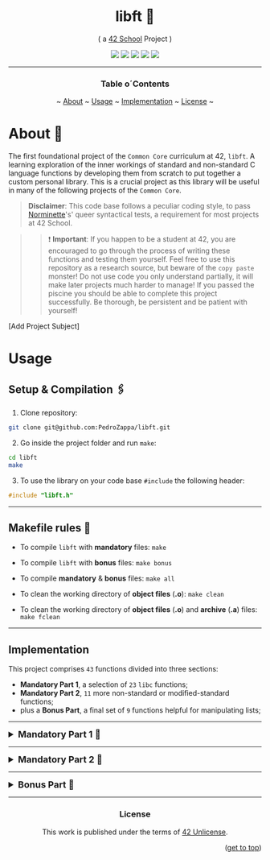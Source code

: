 <a name="readme-top"></a>
<div align="center">
<h1>libft 📔</h1>

<p>( a <a href="https://github.com/42School" target="_blank">42 School</a> Project )</p>

<p>
    <img src="https://img.shields.io/badge/score-...%20%2F%20100-success?style=for-the-badge" />
    <img src="https://img.shields.io/github/repo-size/PedroZappa/libft?style=for-the-badge&logo=github">
    <img src="https://img.shields.io/github/languages/count/PedroZappa/libft?style=for-the-badge&logo=" />
    <img src="https://img.shields.io/github/languages/top/PedroZappa/libft?style=for-the-badge" />
    <img src="https://img.shields.io/github/last-commit/PedroZappa/libft?style=for-the-badge" />
</p>

___

<h3 align=center>Table o´Contents</h3>
	<p>
		~
		<a href="#about">About</a> ~
		<a href="#usage">Usage</a> ~
		<a href="#implementation">Implementation</a> ~
		<a href="#license">License</a> ~
	</p>
<div/>



<div align=left>

# About 📌

The first foundational project of the `Common Core` curriculum at 42, `libft`. A learning exploration of the inner workings of standard and non-standard C language functions by developing them from scratch to put together a custom personal library. This is a crucial project as this library will be useful in many of the following projects of the `Common Core`.

> **Disclaimer**: This code base follows a peculiar coding style, to pass [Norminette](https://github.com/42School/norminette)'s' queer syntactical tests, a requirement for most projects at 42 School.

>> ❗ **Important**: If you happen to be a student at 42, you are encouraged to go through the process of writing these functions and testing them yourself. Feel free to use this repository as a research source, but beware of the `copy paste` monster! Do not use code you only understand partially, it will make later projects much harder to manage! If you passed the piscine you should be able to complete this project successfully. Be thorough, be persistent and be patient with yourself!

[Add Project Subject]

# Usage

## Setup & Compilation 🖇️

1. Clone repository:

```sh
git clone git@github.com:PedroZappa/libft.git
```

2. Go inside the project folder and run `make`:

```sh
cd libft
make
```

3. To use the library on your code base `#include` the following header:

```c
#include "libft.h"
```

___
## Makefile rules 📃

- To compile `libft` with **mandatory** files: `make`

- To compile `libft` with **bonus** files: `make bonus`

- To compile **mandatory** & **bonus** files: `make all`

- To clean the working directory of **object files** (**.o**): `make clean`

- To clean the working directory of **object files** (**.o**) and **archive** (**.a**) files: `make fclean`

___
## Implementation

This project comprises `43` functions divided into three sections:
- **Mandatory Part 1**, a selection of `23` `libc` functions;
- **Mandatory Part 2**, `11` more non-standard or modified-standard functions;
- plus a **Bonus Part**, a final set of `9` functions helpful for manipulating lists;

___

<details>
	<summary style="font-size: 18px; font-weight: bold;">Mandatory Part 1 📝</summary>
<ul>
<details>
	<summary> ✅ ft_isalpha</summary>
	<p>Checks if a given character is a letter of the alphabet (a-z or A-Z);<p>
</details>
<details>
	<summary> ✅ ft_isdigit</summary>
	<p>Checks if a given character is a digit (0-9);</p>
</details>
<details>
	<summary> ✅ ft_isalnum</summary>
	<p>Checks if a character is alphanumeric (a-z, A-Z or 0-9);</p>
</details>
<details>
	<summary> ✅ ft_isascii</summary>
	<p>Checks if a given character is within the ASCII character set (0-127);</p>
</details>
<details>
	<summary> ✅ ft_isprint</summary>
	<p>Checks if a a given character is within the printing ASCII character set (32-126);</p>
</details>
<details>
	<summary> ✅ ft_strlen</summary>
	<p>Calculates the length of a null-terminated string;</p>
</details>
<details>
	<summary> ✅ ft_memset</summary>
	<p>Sets a given block of memory to a specific value/character;</p>
</details>
<details>
	<summary> ✅ ft_bzero</summary>
	<p>Sets a given block of memory to zero;</p>
</details>
<details>
	<summary> ✅ ft_memcpy</summary>
	<p>Copies a specified number of bytes from one memory location to another;</p>
</details>
<details>
	<summary> ✅ ft_memmove</summary>
	<p>Moves/Copies a specified number of bytes from one memory location to another, even when the source and destination regions overlap;</p>
</details>
<details>
	<summary> ✅ ft_strlcpy</summary>
	<p>Copies a string with a given length, ensuring that the destination buffer is not overrun; Returns the total length of 'src';</p>
</details>
<details>
	<summary> ✅ ft_strlcat</summary>
	<p>Appends a null-terminated string 'src' to the end of 'dst', appending at most `size - strlen(dst) - 1` bytes, null-terminating the result; Returns the initial length of 'dst' plus the length of 'src';</p>
</details>
<details>
	<summary> ✅ ft_toupper</summary>
	<p>Converts a given character to uppercase;</p>
</details>
<details>
	<summary> ✅ ft_tolower</summary>
	<p>Converts a given character to lowercase;</p>
</details>
<details>
	<summary> ✅ ft_strchr</summary>
	<p>Searches for the first occurrence of a given character in a string, returning a pointer to its location in memory; If no match is found returns NULL;</p>
</details>
<details>
	<summary> ✅ ft_strrchr</summary>
	<p>Searches for the last occurrence of a given character in a string, returning a pointer to its location in memory; If no match is found returns NULL;</p>
</details>
<details>
	<summary> ✅ ft_strncmp</summary>
	<p>Compares two strings up to a given number of characters, returns '0' if they are equal, or returns the difference between the first two characters that do not match;</p>
</details>
<details>
	<summary> ✅ ft_memchr</summary>
	<p>Searches the initial 'n' bytes within a block of memory for a specific byte value, returning a pointer to its location in memory; If no match is found returns NULL;</p>
</details>
<details>
	<summary> ✅ ft_memcmp</summary>
	<p>Compares two strings up to a given number of bytes, returning '0' if they are equal, or returns the difference between the first two characters that do not match;</p>
</details>
<details>
	<summary> [ ] ft_strnstr</summary>
	<p>Searches 'len' characters for the first occurrence of the null-terminated string 'little' in the string 'big'; If 'little' is empty 'big' is returned, if no match is found returns NULL, otherwise returns a pointer to the first character of the first occurrence of 'little' in 'big';</p>
</details>
<details>
	<summary> [ ] ft_atoi</summary>
	<p>Converts the initial portion of the string pointed to by 'nptr' to int; Returns the converted value or '0' on error;</p>
</details>
<details>
	<summary> [ ] ft_calloc</summary>
	<p>...</p>
</details>
<details>
	<summary> [ ] ft_strdup</summary>
	<p>...</p>
</details>
</ul>
</details>

___

<details>
	<summary style="font-size: 18px; font-weight: bold;">Mandatory Part 2 📝</summary>
	<ul>
	<details>
		<summary> [ ] ft_substr</summary>
		<p>...</p>
	</details>
	<details>
		<summary> [ ] ft_strjoin</summary>
		<p>...</p>
	</details>
	<details>
		<summary> [ ] ft_strtrim</summary>
		<p>...</p>
	</details>
	<details>
		<summary> [ ] ft_split</summary>
		<p>...</p>
	</details>
	<details>
		<summary> [ ] ft_itoa</summary>
		<p>...</p>
	</details>
	<details>
		<summary> [ ] ft_strmapi</summary>
		<p>...</p>
	</details>
	<details>
		<summary> [ ] ft_striteri</summary>
		<p>...</p>
	</details>
	<details>
		<summary> [ ] ft_putchar_fd</summary>
		<p>...</p>
	</details>
	<details>
		<summary> [ ] ft_putstr_fd</summary>
		<p>...</p>
	</details>
	<details>
		<summary> [ ] ft_putendl_fd</summary>
		<p>...</p>
	</details>
	<details>
		<summary> [ ] ft_putnbr_fd</summary>
		<p>...</p>
	</details>
	</ul>
</details>

___

<details>
	<summary style="font-size: 18px; font-weight: bold;">Bonus Part 📝</summary>
	<ul>
	<details>
		<summary> [ ] ft_lstnew</summary>
		<p>...</p>
	</details>
	<details>
		<summary> [ ] ft_lstadd_front</summary>
		<p>...</p>
	</details>
	<details>
		<summary> [ ] ft_lstsize</summary>
		<p>...</p>
	</details>
	<details>
		<summary> [ ] ft_lstlast</summary>
		<p>...</p>
	</details>
	<details>
		<summary> [ ] ft_lstadd_back</summary>
		<p>...</p>
	</details>
	<details>
		<summary> [ ] ft_lstdelone</summary>
		<p>...</p>
	</details>
	<details>
		<summary> [ ] ft_lstclear</summary>
		<p>...</p>
	</details>
	<details>
		<summary> [ ] ft_lstiter</summary>
		<p>...</p>
	</details>
	<details>
		<summary> [ ] ft_lstmap</summary>
		<p>...</p>
	</details>
	</ul>
	</div>
</details>

___

### License

This work is published under the terms of <a href="https://github.com/PedroZappa/libft/blob/master/LICENSE">42 Unlicense</a>.

<p align="right">(<a href="#readme-top">get to top</a>)</p>
